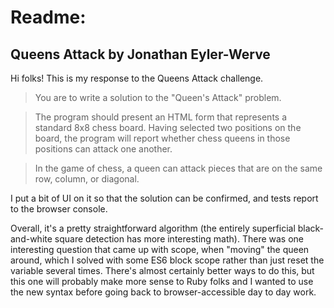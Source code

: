 # Readme:
## Queens Attack by Jonathan Eyler-Werve

Hi folks! This is my response to the Queens Attack challenge.

> You are to write a solution to the "Queen's Attack" problem.

> The program should present an HTML form that represents a standard 8x8 chess board.  Having selected two positions on the board, the program will report whether chess queens in those positions can attack one another.

> In the game of chess, a queen can attack pieces that are on the same row, column, or diagonal.

I put a bit of UI on it so that the solution can be confirmed, and tests report to the browser console.

Overall, it's a pretty straightforward algorithm (the entirely superficial black-and-white square detection has more interesting math). There was one interesting question that came up with  scope, when "moving" the queen around, which I solved with some ES6 block scope rather than just reset the variable several times. There's almost certainly better ways to do this, but this one will probably make more sense to Ruby folks and I wanted to use the new syntax before going back to browser-accessible day to day work.



